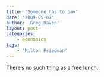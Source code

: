 ```yaml
---
title: 'Someone has to pay'
date: '2009-05-07'
author: 'Greg Raven'
layout: post
categories:
    - economics
tags:
    - 'Milton Friedman'
---
```


There’s no such thing as a free lunch.